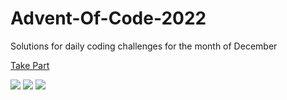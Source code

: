 # Advent-Of-Code-2022

Solutions for daily coding challenges for the month of December

[Take Part](https://adventofcode.com/2022)

![](https://img.shields.io/badge/day%20📅-15-blue)
![](https://img.shields.io/badge/stars%20⭐-30-yellow)
![](https://img.shields.io/badge/days%20completed-15-red)
